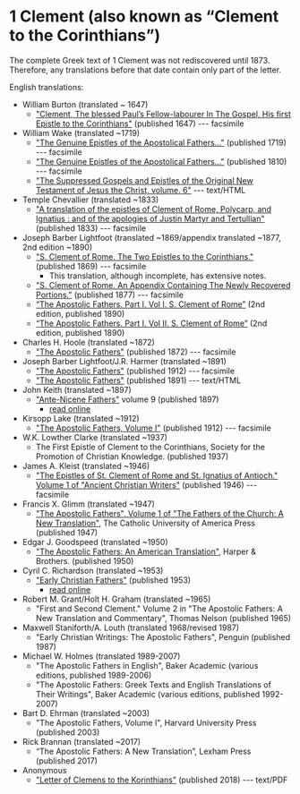 # 1 Clement (also known as “Clement to the Corinthians”)

The complete Greek text of 1 Clement was not rediscovered until 1873. Therefore, any translations before that date contain only part of the letter.

English translations:
* William Burton (translated ~ 1647)
  * ["Clement, The blessed Paul’s Fellow-labourer In The Gospel, His first Epistle to the Corinthians"](https://archive.org/details/ClementTheBlessedPaulsFellow-labourerInTheGospelHisFirstEpistleTo) (published 1647) --- facsimile
* William Wake (translated ~1719)
  * ["The Genuine Epistles of the Apostolical Fathers..."](https://archive.org/details/genuineepistleso1719wake) (published 1719) --- facsimile
  * ["The Genuine Epistles of the Apostolical Fathers..."](https://archive.org/details/genuineepistleso01wake) (published 1810) --- facsimile
  * ["The Suppressed Gospels and Epistles of the Original New Testament of Jesus the Christ, volume. 6"](http://www.gutenberg.org/ebooks/6512) --- text/HTML
* Temple Chevallier (translated ~1833)
  * ["A translation of the epistles of Clement of Rome, Polycarp, and Ignatius : and of the apologies of Justin Martyr and Tertullian"](https://archive.org/details/ATranslationOfTheEpistlesOfClement) (published 1833) --- facsimile
* Joseph Barber Lightfoot (translated ~1869/appendix translated ~1877, 2nd edition ~1890)
  * ["S. Clement of Rome. The Two Epistles to the Corinthians."](https://archive.org/details/twoepistlestocor00clem) (published 1869) --- facsimile
    * This translation, although incomplete, has extensive notes.
  * ["S. Clement of Rome. An Appendix Containing The Newly Recovered Portions."](https://archive.org/details/SClementOfRomeV2) (published 1877) --- facsimile
  * [“The Apostolic Fathers. Part I. Vol I. S. Clement of Rome”](https://archive.org/details/apostolicfathers0101clem) (2nd edition, published 1890)
  * [“The Apostolic Fathers. Part I. Vol II. S. Clement of Rome”](https://archive.org/details/p1apostolicfathe02clemuoft) (2nd edition, published 1890)
* Charles H. Hoole (translated ~1872)
  * ["The Apostolic Fathers"](https://archive.org/details/apostolicfather00hoolgoog) (published 1872) --- facsimile
* Joseph Barber Lightfoot/J.R. Harmer (translated ~1891)
  * ["The Apostolic Fathers"](https://archive.org/details/a590752000clemuoft) (published 1912) --- facsimile
  * ["The Apostolic Fathers"](http://www.katapi.org.uk/ApostolicFathers/ApFathers-Contents.html) (published 1891) --- text/HTML
* John Keith (translated ~1897)
  * ["Ante-Nicene Fathers"](anf.html) volume 9 (published 1897)
    * [read online](http://www.ccel.org/ccel/schaff/anf09.xii.i.html)
* Kirsopp Lake (translated ~1912)
  * ["The Apostolic Fathers, Volume I"](https://archive.org/details/apostolicfathers01lake) (published 1912) --- facsimile
* W.K. Lowther Clarke (translated ~1937)
  * The First Epistle of Clement to the Corinthians, Society for the Promotion of Christian Knowledge. (published 1937)
* James A. Kleist (translated ~1946)
  * ["The Epistles of St. Clement of Rome and St. Ignatius of Antioch." Volume 1 of "Ancient Christian Writers"](https://archive.org/details/in.ernet.dli.2015.58587) (published 1946) --- facsimile
* Francis X. Glimm (translated ~1947)
  * ["The Apostolic Fathers", Volume 1 of "The Fathers of the Church: A New Translation"](https://archive.org/details/in.ernet.dli.2015.58476), The Catholic University of America Press (published 1947)
* Edgar J. Goodspeed (translated ~1950)
  * ["The Apostolic Fathers: An American Translation"](goodspeedapostolicfathers.html), Harper & Brothers. (published 1950)
* Cyril C. Richardson (translated ~1953)
  * ["Early Christian Fathers"](ecf.html) (published 1953)
    * [read online](http://www.ccel.org/ccel/richardson/fathers.vi.i.html) 
* Robert M. Grant/Holt H. Graham (translated ~1965)
  * "First and Second Clement." Volume 2 in "The Apostolic Fathers: A New Translation and Commentary", Thomas Nelson (published 1965)
* Maxwell Staniforth/A. Louth (translated 1968/revised 1987)
  * "Early Christian Writings: The Apostolic Fathers", Penguin (published 1987)
* Michael W. Holmes (translated 1989-2007)
  * "The Apostolic Fathers in English", Baker Academic (various editions, published 1989-2006)
  * "The Apostolic Fathers: Greek Texts and English Translations of Their Writings", Baker Academic (various editions, published 1992-2007)
* Bart D. Ehrman (translated ~2003)
  * "The Apostolic Fathers, Volume I", Harvard University Press (published 2003)
* Rick Brannan (translated ~2017)
  * “The Apostolic Fathers: A New Translation”, Lexham Press (published 2017)
* Anonymous
  * ["Letter of Clemens to the Korinthians"](http://www.biblicalaudio.com/text/clement.pdf) (published 2018) --- text/PDF
